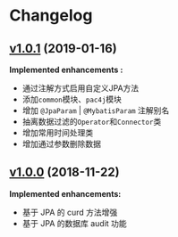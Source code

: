# Changelog

## [v1.0.1](https://github.com/ToQuery/clever-framework/tree/v1.0.0) (2019-01-16)

**Implemented enhancements :**

- 通过注解方式启用自定义JPA方法
- 添加`common`模块、`pac4j`模块
- 增加 `@JpaParam` | `@MybatisParam` 注解别名
- 抽离数据过滤的`Operator`和`Connector`类
- 增加常用时间处理类
- 增加通过参数删除数据



## [v1.0.0](https://github.com/ToQuery/clever-framework/tree/v1.0.0) (2018-11-22)

**Implemented enhancements:**

- 基于 JPA 的 curd 方法增强
- 基于 JPA 的数据库 audit 功能 
